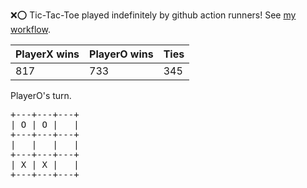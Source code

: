 :x::o: Tic-Tac-Toe played indefinitely by github action runners! See [my workflow](.github/workflows/play.yaml).

|PlayerX wins|PlayerO wins|Ties|
|-|-|-|
|817|733|345|

PlayerO's turn.

<pre>
+---+---+---+
| O | O |   |
+---+---+---+
|   |   |   |
+---+---+---+
| X | X |   |
+---+---+---+
</pre>